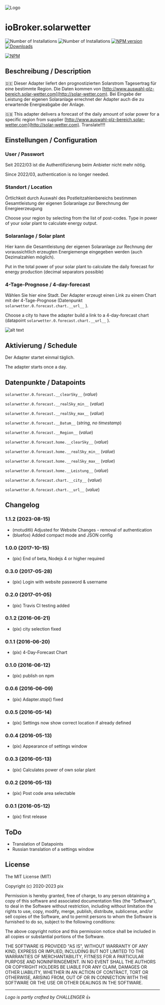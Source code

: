 ![Logo](admin/solarwetter.png)
# ioBroker.solarwetter

![Number of Installations](http://iobroker.live/badges/solarwetter-installed.svg) ![Number of Installations](http://iobroker.live/badges/solarwetter-stable.svg) [![NPM version](http://img.shields.io/npm/v/iobroker.solarwetter.svg)](https://www.npmjs.com/package/iobroker.solarwetter)
[![Downloads](https://img.shields.io/npm/dm/iobroker.solarwetter.svg)](https://www.npmjs.com/package/iobroker.solarwetter)

[![NPM](https://nodei.co/npm/iobroker.solarwetter.png?downloads=true)](https://nodei.co/npm/iobroker.solarwetter/)

## Beschreibung / Description
:de: Dieser Adapter liefert den prognostizierten Solarstrom Tagesertrag für eine bestimmte Region. Die Daten kommen von [http://www.auswahl-plz-bereich.solar-wetter.com](http://solar-wetter.com).
Bei Eingabe der Leistung der eigenen Solaranlage errechnet der Adapter auch die zu erwartende Energieabgabe der Anlage.

:uk: This adapter delivers a forecast of the daily amount of solar power for a specific region from supplier [http://www.auswahl-plz-bereich.solar-wetter.com](http://solar-wetter.com). 
Translate!!!!

## Einstellungen / Configuration
### User / Passwort
Seit 2022/03 ist die Authentifizierung beim Anbieter nicht mehr nötig.

Since 2022/03, authentication is no longer needed.

### Standort / Location
Örtlichkeit durch Auswahl des Postleitzahlenbereichs bestimmen
Gesamtleistung der eigenen Solaranlage zur Berechnung der Energieerzeugung

Choose your region by selecting from the list of post-codes.
Type in power of your solar plant to calculate energy output.

### Solaranlage / Solar plant
Hier kann die Gesamtleistung der eigenen Solaranlage zur Rechnung der voraussichtlich erzeugten Energiemenge eingegeben werden (auch Dezimalzahlen möglich).

Put in the total power of your solar plant to calculate the daily forecast for energy production (decimal separators possible)

### 4-Tage-Prognose / 4-day-forecast
Wählen Sie hier eine Stadt. Der Adapter erzeugt einen Link zu einem Chart mit der 4-Tage-Prognose (Datenpunkt `solarwetter.0.forecast.chart.__url__` ).

Choose a city to have the adapter build a link to a 4-day-forecast chart (datapoint `solarwetter.0.forecast.chart.__url__` ).

![alt text](img/solarwetterSettingScreenshot.jpg "Screenshot Settings")

## Aktivierung / Schedule
Der Adapter startet einmal täglich.

The adapter starts once a day.

##  Datenpunkte / Datapoints

`solarwetter.0.forecast.__clearSky__` (*value*)

`solarwetter.0.forecast.__realSky_min__` (*value*)

`solarwetter.0.forecast.__realSky_max__` (*value*)

`solarwetter.0.forecast.__Datum__`  (*string, no timestamp*)

`solarwetter.0.forecast.__Region__` (*value*)

`solarwetter.0.forecast.home.__clearSky__` (*value*)

`solarwetter.0.forecast.home.__realSky_min__` (*value*)

`solarwetter.0.forecast.home.__realSky_max__` (*value*)

`solarwetter.0.forecast.home.__Leistung__` (*value*)

`solarwetter.0.forecast.chart.__city__` (*value*)

`solarwetter.0.forecast.chart.__url__` (*value*)

<!-- ### **WORK IN PROGRESS** -->
## Changelog
### 1.1.2 (2023-08-15)
* (motuditli) Adjusted for Website Changes - removal of authentication
* (bluefox) Added compact mode and JSON config

### 1.0.0 (2017-10-15)
* (pix) End of beta, Nodejs 4 or higher required

### 0.3.0 (2017-05-28)
* (pix) Login with website password & username

### 0.2.0 (2017-01-05)
* (pix) Travis CI testing added

### 0.1.2 (2016-06-21)
* (pix) city selection fixed

### 0.1.1 (2016-06-20)
* (pix) 4-Day-Forecast Chart

### 0.1.0 (2016-06-12)
* (pix) publish on npm

### 0.0.6 (2016-06-09)
* (pix) Adapter.stop() fixed

### 0.0.5 (2016-05-14)
* (pix) Settings now show correct location if already defined

### 0.0.4 (2016-05-13)
* (pix) Appearance of settings window

### 0.0.3 (2016-05-13)
* (pix) Calculates power of own solar plant

### 0.0.2 (2016-05-13)
* (pix) Post code area selectable

### 0.0.1 (2016-05-12)
* (pix) first release

## ToDo
* Translation of Datapoints
* Russian translation of a settings window

## License

The MIT License (MIT)

Copyright (c) 2020-2023 pix

Permission is hereby granted, free of charge, to any person obtaining a copy
of this software and associated documentation files (the "Software"), to deal
in the Software without restriction, including without limitation the rights
to use, copy, modify, merge, publish, distribute, sublicense, and/or sell
copies of the Software, and to permit persons to whom the Software is
furnished to do so, subject to the following conditions:

The above copyright notice and this permission notice shall be included in all
copies or substantial portions of the Software.

THE SOFTWARE IS PROVIDED "AS IS", WITHOUT WARRANTY OF ANY KIND, EXPRESS OR
IMPLIED, INCLUDING BUT NOT LIMITED TO THE WARRANTIES OF MERCHANTABILITY,
FITNESS FOR A PARTICULAR PURPOSE AND NONINFRINGEMENT. IN NO EVENT SHALL THE
AUTHORS OR COPYRIGHT HOLDERS BE LIABLE FOR ANY CLAIM, DAMAGES OR OTHER
LIABILITY, WHETHER IN AN ACTION OF CONTRACT, TORT OR OTHERWISE, ARISING FROM,
OUT OF OR IN CONNECTION WITH THE SOFTWARE OR THE USE OR OTHER DEALINGS IN THE
SOFTWARE.

---
*Logo is partly crafted by CHALLENGER* :+1:

